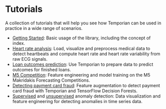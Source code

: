 # Tutorials

A collection of tutorials that will help you see how Temporian can be used in practice in a wide range of scenarios.

- [Getting Started](getting_started.ipynb): Basic usage of the library, including the concept of index.
- [Heart rate analysis](heart_rate_analysis.ipynb): Load, visualize and preprocess medical data to detect heartbeats and compute heart rate and heart rate variability from raw ECG signals.
- [Loan outcomes prediction](loan_outcomes_prediction.ipynb): Use Temporian to prepare data to predict outcomes for finished loans.
- [M5 Competition](m5_competition.ipynb): Feature engineering and model training on the M5 Makridakis Forecasting Competitions.
- [Detecting payment card fraud](bank_fraud_detection_with_tfdf.ipynb): Feature augmentation to detect payment card fraud with Temporian and TensorFlow Decision Forests.
- [Supervised](anomaly_detection_supervised.ipynb) and [unsupervised](anomaly_detection_unsupervised.ipynb) anomaly detection: Data visualization and feature engineering for detecting anomalies in time series data.
